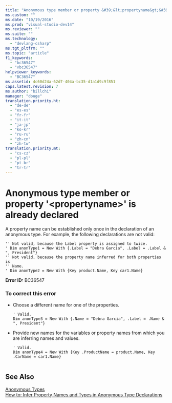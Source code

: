 ```yaml
---
title: "Anonymous type member or property &#39;&lt;propertyname&gt;&#39; is already declared | testtitle"
ms.custom: ""
ms.date: "10/19/2016"
ms.prod: "visual-studio-dev14"
ms.reviewer: ""
ms.suite: ""
ms.technology: 
  - "devlang-csharp"
ms.tgt_pltfrm: ""
ms.topic: "article"
f1_keywords: 
  - "bc36547"
  - "vbc36547"
helpviewer_keywords: 
  - "BC36547"
ms.assetid: 4c60d24a-62d7-404a-bc35-d1a1d9c9f851
caps.latest.revision: 7
ms.author: "billchi"
manager: "douge"
translation.priority.ht: 
  - "de-de"
  - "es-es"
  - "fr-fr"
  - "it-it"
  - "ja-jp"
  - "ko-kr"
  - "ru-ru"
  - "zh-cn"
  - "zh-tw"
translation.priority.mt: 
  - "cs-cz"
  - "pl-pl"
  - "pt-br"
  - "tr-tr"
---
```

# Anonymous type member or property &#39;&lt;propertyname&gt;&#39; is already declared
A property name can be established only once in the declaration of an anonymous type. For example, the following declarations are not valid:  
  
```vb#  
'' Not valid, because the Label property is assigned to twice.  
' Dim anonType1 = New With {.Label = "Debra Garcia", .Label = .Label & ", President"}  
'' Not valid, because the property name inferred for both properties is  
'' Name.  
' Dim anonType2 = New With {Key product.Name, Key car1.Name}  
```  
  
 **Error ID:** BC36547  
  
### To correct this error  
  
-   Choose a different name for one of the properties.  
  
    ```vb#  
    ' Valid.  
    Dim anonType3 = New With {.Name = "Debra Garcia", .Label = .Name & ", President"}  
    ```  
  
-   Provide new names for the variables or property names from which you are inferring names and values.  
  
    ```vb#  
    ' Valid.  
    Dim anonType4 = New With {Key .ProductName = product.Name, Key .CarName = car1.Name}  
  
    ```  
  
## See Also  
 [Anonymous Types](../Topic/Anonymous%20Types%20\(Visual%20Basic\).md)   
 [How to: Infer Property Names and Types in Anonymous Type Declarations](../Topic/How%20to:%20Infer%20Property%20Names%20and%20Types%20in%20Anonymous%20Type%20Declarations%20\(Visual%20Basic\).md)